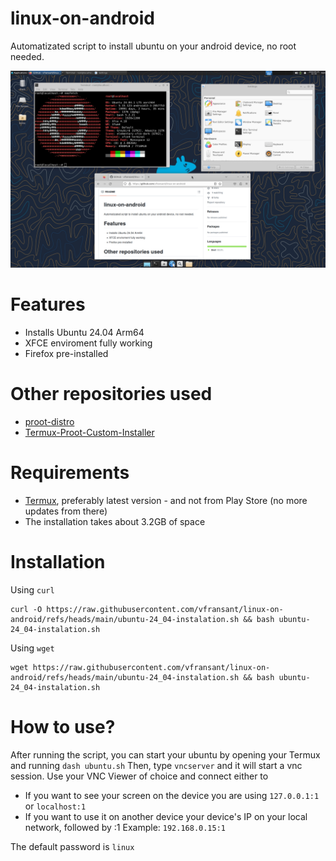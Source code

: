 # linux-on-android
Automatizated script to install ubuntu on your android device, no root needed.

![Screenshot_20240924_233802_AVNC.jpg](https://raw.githubusercontent.com/vfransant/linux-on-android/refs/heads/main/Screenshot_20240924_233802_AVNC.jpg)

# Features
- Installs Ubuntu 24.04 Arm64
- XFCE enviroment fully working
- Firefox pre-installed

# Other repositories used
- [proot-distro](https://github.com/termux/proot-distro)
- [Termux-Proot-Custom-Installer](https://github.com/23xvx/Termux-Proot-Custom-Installer)

# Requirements
- [Termux](https://termux.dev/en/), preferably latest version - and not from Play Store (no more updates from there)
- The installation takes about 3.2GB of space

# Installation
Using `curl`

```
curl -O https://raw.githubusercontent.com/vfransant/linux-on-android/refs/heads/main/ubuntu-24_04-instalation.sh && bash ubuntu-24_04-instalation.sh
```

Using `wget`
```
wget https://raw.githubusercontent.com/vfransant/linux-on-android/refs/heads/main/ubuntu-24_04-instalation.sh && bash ubuntu-24_04-instalation.sh
```
# How to use?
After running the script, you can start your ubuntu by opening your Termux and running
```dash ubuntu.sh```
Then, type
```vncserver```
and it will start a vnc session. Use your VNC Viewer of choice and connect either to
- If you want to see your screen on the device you are using
```127.0.0.1:1``` or ```localhost:1```
- If you want to use it on another device
your device's IP on your local network, followed by :1
Example: `192.168.0.15:1`

The default password is `linux`
